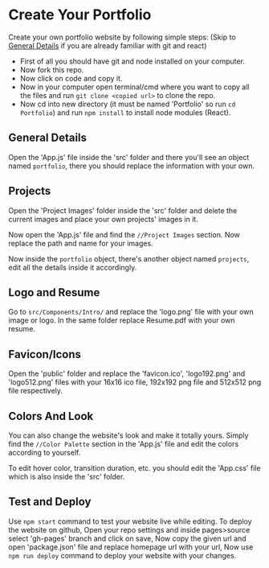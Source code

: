 # Create Your Portfolio
Create your own portfolio website by following simple steps:
(Skip to [General Details](##General-Details) if you are already familiar with git and react)
* First of all you should have git and node installed on your computer.
* Now fork this repo.
* Now click on code and copy it.
* Now in your computer open terminal/cmd where you want to copy all the files and run `git clone <copied url>` to clone the repo.
* Now cd into new directory (it must be named 'Portfolio' so run `cd Portfolio`) and run `npm install` to install node modules (React).

## General Details
Open the 'App.js' file inside the 'src' folder and there you'll see an object named `portfolio`, there you should replace the information with your own.

## Projects
Open the 'Project Images' folder inside the 'src' folder and delete the current images and place your own projects' images in it.

Now open the 'App.js' file and find the `//Project Images` section. Now replace the path and name for your images.

Now inside the `portfolio` object, there's another object named `projects`, edit all the details inside it accordingly.

## Logo and Resume
Go to `src/Components/Intro/` and replace the 'logo.png' file with your own image or logo.
In the same folder replace Resume.pdf with your own resume.

## Favicon/Icons
Open the 'public' folder and replace the 'favicon.ico', 'logo192.png' and 'logo512.png' files with your 16x16 ico file, 192x192 png file and 512x512 png file respectively.

## Colors And Look
You can also change the website's look and make it totally yours. Simply find the `//Color Palette` section in the 'App.js' file and edit the colors according to yourself.

To edit hover color, transition duration, etc. you should edit the 'App.css' file which is also inside the 'src' folder.

## Test and Deploy
Use `npm start` command to test your website live while editing.
To deploy the website on github, Open your repo settings and inside pages>source select 'gh-pages' branch and click on save, Now copy the given url and open 'package.json' file and replace homepage url with your url, Now use `npm run deploy` command to deploy your website with your changes.
